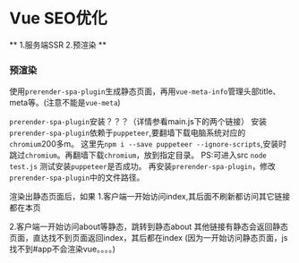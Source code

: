 # Vue SEO优化
** 1.服务端SSR
2.预渲染  **


### 预渲染

使用`prerender-spa-plugin`生成静态页面，再用`vue-meta-info`管理头部title、meta等。(注意不能是`vue-meta`)

`prerender-spa-plugin`安装？？？（详情参看main.js下的两个链接）
安装`prerender-spa-plugin`依赖于`puppeteer`,要翻墙下载电脑系统对应的`chromium`200多m。
这里先`npm i --save puppeteer --ignore-scripts`,安装时跳过`chromium`。再翻墙下载`chromium`，放到指定目录。
PS:可进入src  `node test.js` 测试安装`puppeteer`是否成功。
再安装`prerender-spa-plugin`，修改`prerender-spa-plugin`中的文件路径。

渲染出静态页面后，如果
1.客户端一开始访问index,其后面不刷新都访问其它链接都在本页

2.客户端一开始访问about等静态，跳转到静态about
其他链接有静态会返回静态页面，直达找不到页面返回index，其后都在index
(因为一开始访问静态页面，js找不到#app不会渲染vue。。。。)
